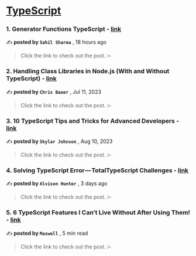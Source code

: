 
<h1><a href=https://medium.com/tag/typescript-tips/recommended target="_blank" rel="noopener noreferrer">TypeScript</a></h1>
<h3>1. Generator Functions TypeScript - <a href=https://medium.com/@sahilsharma88765/generator-functions-typescript-32f3035473bc?source=tag_recommended_feed---------0-84----------typescript_tips----------4ae61a28_60e1_40e4_a5ac_3dfdff8bfb3c------- target="_blank" rel="noopener noreferrer">link</a></h3>

✍️ **posted by `Sahil Sharma`** <date> , 18 hours ago</date>

<blockquote>Click the link to check out the post. ⌲</blockquote>

<h3>2. Handling Class Libraries in Node.js (With and Without TypeScript) - <a href=https://medium.com/better-programming/handling-class-libraries-in-node-js-with-and-without-typescript-39b73b2186b6?source=tag_recommended_feed---------1-107----------typescript_tips----------4ae61a28_60e1_40e4_a5ac_3dfdff8bfb3c------- target="_blank" rel="noopener noreferrer">link</a></h3>

✍️ **posted by `Chris Bauer`** <date> , Jul 11, 2023</date>

<blockquote>Click the link to check out the post. ⌲</blockquote>

<h3>3. 10 TypeScript Tips and Tricks for Advanced Developers - <a href=https://medium.com/@codegirljs/10-typescript-tips-and-tricks-for-advanced-developers-25db6fe6aa72?source=tag_recommended_feed---------2-85----------typescript_tips----------4ae61a28_60e1_40e4_a5ac_3dfdff8bfb3c------- target="_blank" rel="noopener noreferrer">link</a></h3>

✍️ **posted by `Skylar Johnson`** <date> , Aug 10, 2023</date>

<blockquote>Click the link to check out the post. ⌲</blockquote>

<h3>4. Solving TypeScript Error — TotalTypeScript Challenges - <a href=https://medium.com/@alvisonhunter/solving-typescript-error-totaltypescript-challenges-89d8dc0f214b?source=tag_recommended_feed---------3-84----------typescript_tips----------4ae61a28_60e1_40e4_a5ac_3dfdff8bfb3c------- target="_blank" rel="noopener noreferrer">link</a></h3>

✍️ **posted by `Alvison Hunter`** <date> , 3 days ago</date>

<blockquote>Click the link to check out the post. ⌲</blockquote>

<h3>5. 6 TypeScript Features I Can’t Live Without After Using Them! - <a href=https://medium.com/javascript-in-plain-english/6-typescript-features-i-cant-live-without-after-using-them-1d7feab33922?source=tag_recommended_feed---------4-85----------typescript_tips----------4ae61a28_60e1_40e4_a5ac_3dfdff8bfb3c------- target="_blank" rel="noopener noreferrer">link</a></h3>

✍️ **posted by `Maxwell`** <date> , 5 min read</date>

<blockquote>Click the link to check out the post. ⌲</blockquote>

